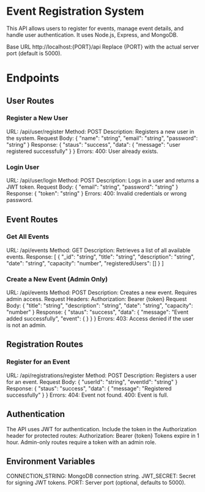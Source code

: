 # Event Registration System
This API allows users to register for events, manage event details, and handle user authentication. It uses Node.js, Express, and MongoDB.

Base URL http://localhost:{PORT}/api
Replace {PORT} with the actual server port (default is 5000).

# Endpoints
## User Routes
### Register a New User
URL: /api/user/register
Method: POST
Description: Registers a new user in the system.
Request Body:
{
  "name": "string",
  "email": "string",
  "password": "string"
}
Response:
{
  "staus": "success",
  "data": {
    "message": "user registered successfully"
  }
}
Errors:
400: User already exists.
### Login User
URL: /api/user/login
Method: POST
Description: Logs in a user and returns a JWT token.
Request Body:
{
  "email": "string",
  "password": "string"
}
Response:
{
  "token": "string"
}
Errors:
400: Invalid credentials or wrong password.
## Event Routes
### Get All Events
URL: /api/events
Method: GET
Description: Retrieves a list of all available events.
Response:
[
  {
    "_id": "string",
    "title": "string",
    "description": "string",
    "date": "string",
    "capacity": "number",
    "registeredUsers": []
  }
]
### Create a New Event (Admin Only)
URL: /api/events
Method: POST
Description: Creates a new event. Requires admin access.
Request Headers:
Authorization: Bearer {token}
Request Body:
{
  "title": "string",
  "description": "string",
  "date": "string",
  "capacity": "number"
}
Response:
{
  "staus": "success",
  "data": {
    "message": "Event added successfully",
    "event": { }
  }
}
Errors:
403: Access denied if the user is not an admin.
## Registration Routes
### Register for an Event
URL: /api/registrations/register
Method: POST
Description: Registers a user for an event.
Request Body:
{
  "userId": "string",
  "eventId": "string"
}
Response:
{
  "staus": "success",
  "data": {
    "message": "Registered successfully"
  }
}
Errors:
404: Event not found.
400: Event is full.

## Authentication
The API uses JWT for authentication. Include the token in the Authorization header for protected routes:
Authorization: Bearer {token}
Tokens expire in 1 hour. Admin-only routes require a token with an admin role.

## Environment Variables
CONNECTION_STRING: MongoDB connection string.
JWT_SECRET: Secret for signing JWT tokens.
PORT: Server port (optional, defaults to 5000).
